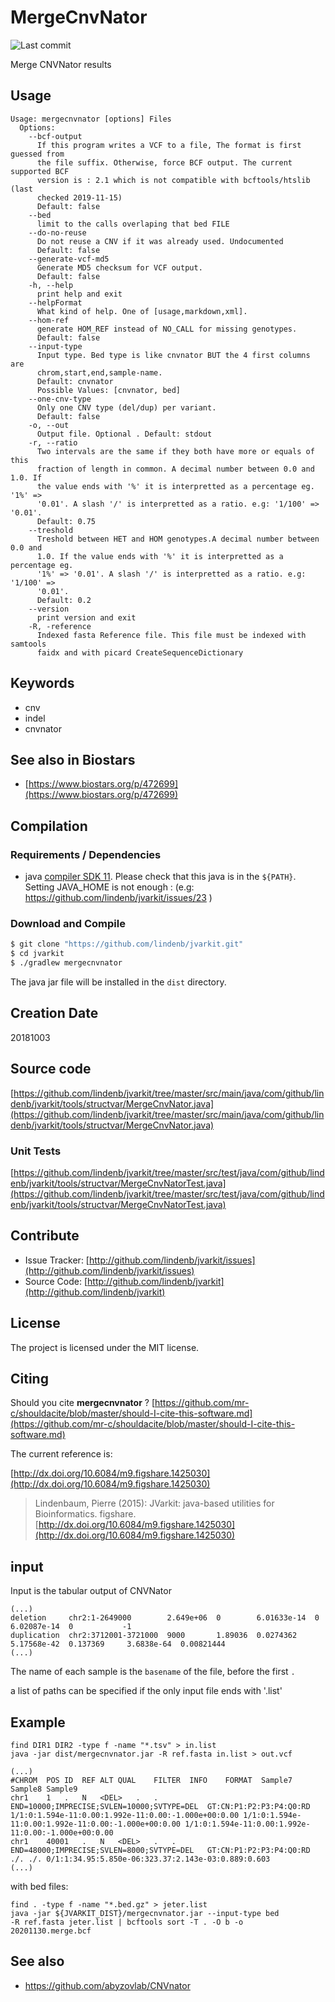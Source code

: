 # MergeCnvNator

![Last commit](https://img.shields.io/github/last-commit/lindenb/jvarkit.png)

Merge CNVNator results


## Usage

```
Usage: mergecnvnator [options] Files
  Options:
    --bcf-output
      If this program writes a VCF to a file, The format is first guessed from 
      the file suffix. Otherwise, force BCF output. The current supported BCF 
      version is : 2.1 which is not compatible with bcftools/htslib (last 
      checked 2019-11-15)
      Default: false
    --bed
      limit to the calls overlaping that bed FILE
    --do-no-reuse
      Do not reuse a CNV if it was already used. Undocumented
      Default: false
    --generate-vcf-md5
      Generate MD5 checksum for VCF output.
      Default: false
    -h, --help
      print help and exit
    --helpFormat
      What kind of help. One of [usage,markdown,xml].
    --hom-ref
      generate HOM_REF instead of NO_CALL for missing genotypes.
      Default: false
    --input-type
      Input type. Bed type is like cnvnator BUT the 4 first columns are 
      chrom,start,end,sample-name. 
      Default: cnvnator
      Possible Values: [cnvnator, bed]
    --one-cnv-type
      Only one CNV type (del/dup) per variant.
      Default: false
    -o, --out
      Output file. Optional . Default: stdout
    -r, --ratio
      Two intervals are the same if they both have more or equals of this 
      fraction of length in common. A decimal number between 0.0 and 1.0. If 
      the value ends with '%' it is interpretted as a percentage eg. '1%' => 
      '0.01'. A slash '/' is interpretted as a ratio. e.g: '1/100' => '0.01'.
      Default: 0.75
    --treshold
      Treshold between HET and HOM genotypes.A decimal number between 0.0 and 
      1.0. If the value ends with '%' it is interpretted as a percentage eg. 
      '1%' => '0.01'. A slash '/' is interpretted as a ratio. e.g: '1/100' => 
      '0.01'. 
      Default: 0.2
    --version
      print version and exit
    -R, -reference
      Indexed fasta Reference file. This file must be indexed with samtools 
      faidx and with picard CreateSequenceDictionary

```


## Keywords

 * cnv
 * indel
 * cnvnator



## See also in Biostars

 * [https://www.biostars.org/p/472699](https://www.biostars.org/p/472699)


## Compilation

### Requirements / Dependencies

* java [compiler SDK 11](https://jdk.java.net/11/). Please check that this java is in the `${PATH}`. Setting JAVA_HOME is not enough : (e.g: https://github.com/lindenb/jvarkit/issues/23 )


### Download and Compile

```bash
$ git clone "https://github.com/lindenb/jvarkit.git"
$ cd jvarkit
$ ./gradlew mergecnvnator
```

The java jar file will be installed in the `dist` directory.


## Creation Date

20181003

## Source code 

[https://github.com/lindenb/jvarkit/tree/master/src/main/java/com/github/lindenb/jvarkit/tools/structvar/MergeCnvNator.java](https://github.com/lindenb/jvarkit/tree/master/src/main/java/com/github/lindenb/jvarkit/tools/structvar/MergeCnvNator.java)

### Unit Tests

[https://github.com/lindenb/jvarkit/tree/master/src/test/java/com/github/lindenb/jvarkit/tools/structvar/MergeCnvNatorTest.java](https://github.com/lindenb/jvarkit/tree/master/src/test/java/com/github/lindenb/jvarkit/tools/structvar/MergeCnvNatorTest.java)


## Contribute

- Issue Tracker: [http://github.com/lindenb/jvarkit/issues](http://github.com/lindenb/jvarkit/issues)
- Source Code: [http://github.com/lindenb/jvarkit](http://github.com/lindenb/jvarkit)

## License

The project is licensed under the MIT license.

## Citing

Should you cite **mergecnvnator** ? [https://github.com/mr-c/shouldacite/blob/master/should-I-cite-this-software.md](https://github.com/mr-c/shouldacite/blob/master/should-I-cite-this-software.md)

The current reference is:

[http://dx.doi.org/10.6084/m9.figshare.1425030](http://dx.doi.org/10.6084/m9.figshare.1425030)

> Lindenbaum, Pierre (2015): JVarkit: java-based utilities for Bioinformatics. figshare.
> [http://dx.doi.org/10.6084/m9.figshare.1425030](http://dx.doi.org/10.6084/m9.figshare.1425030)


## input

Input is the tabular output of CNVNator

```
(...)
deletion     chr2:1-2649000        2.649e+06  0        6.01633e-14  0            6.02087e-14  0           -1
duplication  chr2:3712001-3721000  9000       1.89036  0.0274362    5.17568e-42  0.137369     3.6838e-64  0.00821444
(...)
```

The name of each sample is the `basename` of the file, before the first `.`

a list of paths can be specified if the only input file ends with '.list' 


## Example

```
find DIR1 DIR2 -type f -name "*.tsv" > in.list
java -jar dist/mergecnvnator.jar -R ref.fasta in.list > out.vcf

(...)
#CHROM	POS	ID	REF	ALT	QUAL	FILTER	INFO	FORMAT	Sample7	Sample8	Sample9
chr1	1	.	N	<DEL>	.	.	END=10000;IMPRECISE;SVLEN=10000;SVTYPE=DEL	GT:CN:P1:P2:P3:P4:Q0:RD	1/1:0:1.594e-11:0.00:1.992e-11:0.00:-1.000e+00:0.00	1/1:0:1.594e-11:0.00:1.992e-11:0.00:-1.000e+00:0.00	1/1:0:1.594e-11:0.00:1.992e-11:0.00:-1.000e+00:0.00
chr1	40001	.	N	<DEL>	.	.	END=48000;IMPRECISE;SVLEN=8000;SVTYPE=DEL	GT:CN:P1:P2:P3:P4:Q0:RD	./.	./.	0/1:1:34.95:5.850e-06:323.37:2.143e-03:0.889:0.603
(...)
```

with bed files:

```
find . -type f -name "*.bed.gz" > jeter.list
java -jar ${JVARKIT_DIST}/mergecnvnator.jar --input-type bed 
-R ref.fasta jeter.list | bcftools sort -T . -O b -o 20201130.merge.bcf
```


## See also

  * https://github.com/abyzovlab/CNVnator

